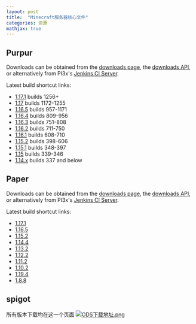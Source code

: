 ```yaml
---
layout: post
title:  "Minecraft服务器核心文件"
categories: 资源
mathjax: true
---
```

## Purpur

Downloads can be obtained from the [downloads page](https://purpur.pl3x.net/downloads/), the [downloads API](https://api.pl3x.net), or alternatively from Pl3x's [Jenkins CI Server](https://ci.pl3x.net/job/Purpur/).

Latest build shortcut links:
* [1.17.1](https://api.pl3x.net/v2/purpur/1.17.1/latest/download) builds 1256+
* [1.17](https://api.pl3x.net/v2/purpur/1.17/latest/download) builds 1172-1255
* [1.16.5](https://api.pl3x.net/v2/purpur/1.16.5/latest/download) builds 957-1171
* [1.16.4](https://api.pl3x.net/v2/purpur/1.16.4/latest/download) builds 809-956
* [1.16.3](https://api.pl3x.net/v2/purpur/1.16.3/latest/download) builds 751-808
* [1.16.2](https://api.pl3x.net/v2/purpur/1.16.2/latest/download) builds 711-750
* [1.16.1](https://api.pl3x.net/v2/purpur/1.16.1/latest/download) builds 608-710
* [1.15.2](https://api.pl3x.net/v2/purpur/1.15.2/latest/download) builds 398-606
* [1.15.1](https://api.pl3x.net/v2/purpur/1.15.1/latest/download) builds 348-397
* [1.15](https://api.pl3x.net/v2/purpur/1.15/latest/download) builds 339-346
* [1.14.x](https://api.pl3x.net/v2/purpur/1.14.4/latest/download) builds 337 and below

## Paper

Downloads can be obtained from the [downloads page](https://papermc.io/downloads/), the [downloads API](https://api.pl3x.net), or alternatively from Pl3x's [Jenkins CI Server](https://ci.pl3x.net/job/Purpur/).

Latest build shortcut links:

* [1.17.1](https://papermc.io/downloads)
* [1.16.5](https://papermc.io/downloads#Paper-1.16)
* [1.15.2](https://papermc.io/api/v2/projects/paper/versions/1.15.2/builds/391/downloads/paper-1.15.2-391.jar)
* [1.14.4](https://papermc.io/api/v2/projects/paper/versions/1.14.4/builds/243/downloads/paper-1.14.4-243.jar)
* [1.13.2](https://papermc.io/api/v2/projects/paper/versions/1.13.2/builds/655/downloads/paper-1.13.2-655.jar)
* [1.12.2](https://papermc.io/api/v2/projects/paper/versions/1.12.2/builds/1618/downloads/paper-1.12.2-1618.jar)
* [1.11.2](https://papermc.io/api/v2/projects/paper/versions/1.11.2/builds/1104/downloads/paper-1.11.2-1104.jar)
* [1.10.2](https://papermc.io/api/v2/projects/paper/versions/1.10.2/builds/916/downloads/paper-1.10.2-916.jar)
* [1.19.4](https://papermc.io/api/v2/projects/paper/versions/1.9.4/builds/773/downloads/paper-1.9.4-773.jar)
* [1.8.8](https://papermc.io/api/v2/projects/paper/versions/1.8.8/builds/443/downloads/paper-1.8.8-443.jar)

## spigot

所有版本下载均在这一个页面 [![ODS下载地址.png](https://i.loli.net/2021/08/28/wtBjlECPHSh4bKA.png)](https://getbukkit.org/download/spigot)